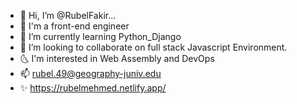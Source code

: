 - 👋 Hi, I’m @RubelFakir...
- 🫶  I'm a front-end engineer
- 🌱 I’m currently learning Python_Django
- 💞️ I’m looking to collaborate on full stack Javascript Environment.
- 🌜 I'm interested in Web Assembly and DevOps
- 📫 rubel.49@geography-juniv.edu
- ✨ https://rubelmehmed.netlify.app/




<!---
RubelMehmed/RubelMehmed is a ✨ special ✨ repository because its `README.md` (this file) appears on your GitHub profile.
You can click the Preview link to take a look at your changes.
--->
